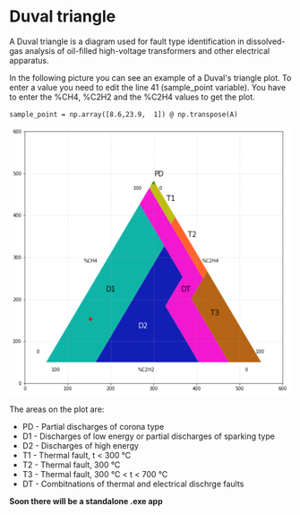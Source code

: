 # Duval triangle
A Duval triangle is a diagram used for fault type identification in dissolved-gas analysis of oil-filled high-voltage transformers and other electrical apparatus.

In the following picture you can see an example of a Duval's triangle plot. To enter a value you need to edit the line 41 (sample_point variable). You have to enter the %CH4, %C2H2 and the %C2H4 values to get the plot.

```
sample_point = np.array([8.6,23.9,  1]) @ np.transpose(A)
```

![Duval triangle example plot](readme_img/duval_triangle_example.PNG)

The areas on the plot are:
* PD - Partial discharges of corona type
* D1 - Discharges of low energy or partial discharges of sparking type
* D2 - Discharges of high energy
* T1 - Thermal fault, t < 300 °C
* T2 - Thermal fault, 300 °C
* T3 - Thermal fault, 300 °C < t < 700 °C
* DT - Combitnations of thermal and electrical dischrge faults



**Soon there will be a standalone .exe app**
